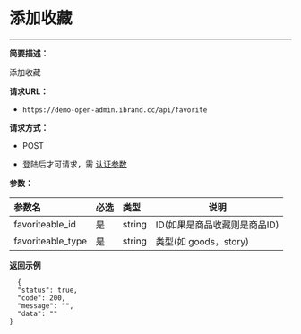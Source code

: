  # 添加收藏
 
 ****
     
**简要描述：** 

添加收藏

**请求URL：** 
- `https://demo-open-admin.ibrand.cc/api/favorite `
  
**请求方式：**

- POST 

- 登陆后才可请求，需 [认证参数](https://www.ibrand.cc/docs/api/v1/authentication "认证参数")

**参数：** 

|参数名|必选|类型|说明|
|:----    |:---|:----- |-----   |
|favoriteable_id |是  |string |ID(如果是商品收藏则是商品ID)   |
|favoriteable_type |是  |string | 类型(如 goods，story)    |

 **返回示例**

``` 
  {
  "status": true,
  "code": 200,
  "message": "",
  "data": ""
}
```


